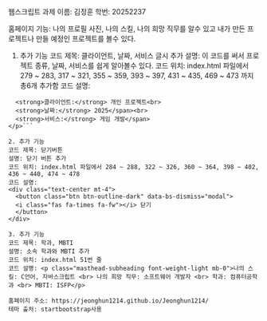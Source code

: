 웹스크립트 과제
이름: 김정훈
학번: 20252237

홈페이지 기능: 나의 프로필 사진, 나의 스킬, 나의 희망 직무를 알수 있고 내가 만든 프로젝트나 만들 예정인 프로젝트를 볼수 있다.

1. 추가 기능
코드 제목: 클라이언트, 날짜, 서비스 글시 추가
설명: 이 코드를 써서 프로젝트 종류, 날짜, 서비스를 쉽게 알아볼수 있다.
코드 위치: index.html 파일에서 279 ~ 283, 317 ~ 321, 355 ~ 359, 393 ~ 397, 431 ~ 435, 469 ~ 473 까지 총6개 추가함 
코드 설명:
```<p>
  <strong>클라이언트:</strong> 개인 프로젝트<br>
  <strong>날짜:</strong> 2025</span><br>
  <strong>서비스:</strong> 게임 개발</span>
</p>```

2. 추가 기능
코드 제목: 닫기버튼
설명: 닫기 버튼 추가
코드 위치: index.html 파일에서 284 ~ 288, 322 ~ 326, 360 ~ 364, 398 ~ 402, 436 ~ 440, 474 ~ 478
코드 설명:
<div class="text-center mt-4">
  <button class="btn btn-outline-dark" data-bs-dismiss="modal">
  <i class="fas fa-times fa-fw"></i> 닫기
  </button>
</div>

3. 추가 기능
코드 제목: 학과, MBTI
설명: 소속 학과와 MBTI 추가
코드 위치: index.html 51번 줄
코드 설명: <p class="masthead-subheading font-weight-light mb-0">나의 스킬: C언어, 자바스크립트 <br> 나의 희망 직무: 소프트웨어 개발자 <br> 학과: 컴퓨터공학과 <br> MBTI: ISFP</p> 

홈페이지 주소: https://jeonghun1214.github.io/Jeonghun1214/
테마 출처: startbootstrap사용
